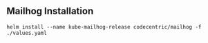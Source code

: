 ## Mailhog Installation
```
helm install --name kube-mailhog-release codecentric/mailhog -f ./values.yaml
```
